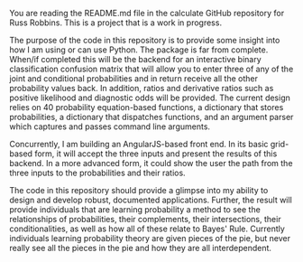 You are reading the README.md file in the calculate GitHub repository for Russ Robbins. This is a project that is a work in progress. 

The purpose of the code in this repository is to provide some insight into how I am using or can use Python. The package is far from complete. When/if completed this will be the backend for an interactive binary classification confusion matrix that will allow you to enter three of any of the joint and conditional probabilities and in return receive all the other probability values back. In addition, ratios and derivative ratios such as positive likelihood and diagnostic odds will be provided. The current design relies on 40 probability equation-based functions, a dictionary that stores probabilities, a dictionary that dispatches functions, and an argument parser which captures and passes command line arguments.

Concurrently, I am building an AngularJS-based front end. In its basic grid-based form, it will accept the three inputs and present the results of this backend. In a more advanced form, it could show the user the path from the three inputs to the probabilities and their ratios.

The code in this repository should provide a glimpse into my ability to design and develop robust, documented applications. Further, the result will provide individuals that are learning probability a method to see the relationships of probabilities, their complements, their intersections, their conditionalities, as well as how all of these relate to Bayes' Rule. Currently individuals learning probability theory are given pieces of the pie, but never really see all the pieces in the pie and how they are all interdependent.
